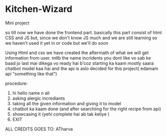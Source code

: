 # Kitchen-Wizard
Mini project

so till now we have done the frontend part. basically this part consist of html CSS and JS but, since we don't know JS much and we are still learning so we haven't used it yet in or code but we'll do soon

Using Html and css we have created the aftermath of what we will get information from user. mtlb the name incridents you dont like vo sab ke baad jo last mai dikega vo ready hai b'coz starting ka kaam mostly saara chatbot model kaa hai and the api is aslo decided for this project( edamam api "something like that") 

procedure:

1. hi hello name n all
2. asking alergic incrediants
3. taking all the given information and giving it to model
4. chatbot ka kaam done (and after searchiing for the right recipe from api)
5. showcasing it (yehi complete hai ab tak keliye )
6. EXIT    



ALL CREDITS GOES TO: ATharva 
